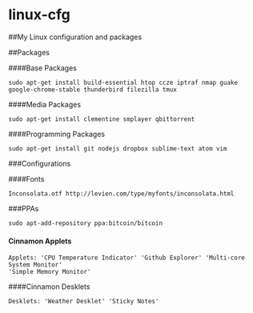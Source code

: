 linux-cfg
=========

##My Linux configuration and packages


##Packages

####Base Packages


	sudo apt-get install build-essential htop ccze iptraf nmap guake
	google-chrome-stable thunderbird filezilla tmux

####Media Packages


	sudo apt-get install clementine smplayer qbittorrent


####Programming Packages


	sudo apt-get install git nodejs dropbox sublime-text atom vim

###Configurations

####Fonts


	Inconsolata.otf http://levien.com/type/myfonts/inconsolata.html

###PPAs


	sudo apt-add-repository ppa:bitcoin/bitcoin

#### Cinnamon Applets


	Applets: 'CPU Temperature Indicator' 'Github Explorer' 'Multi-core System Monitor'
	'Simple Memory Monitor'

####Cinnamon Desklets

	Desklets: 'Weather Desklet' 'Sticky Notes'
